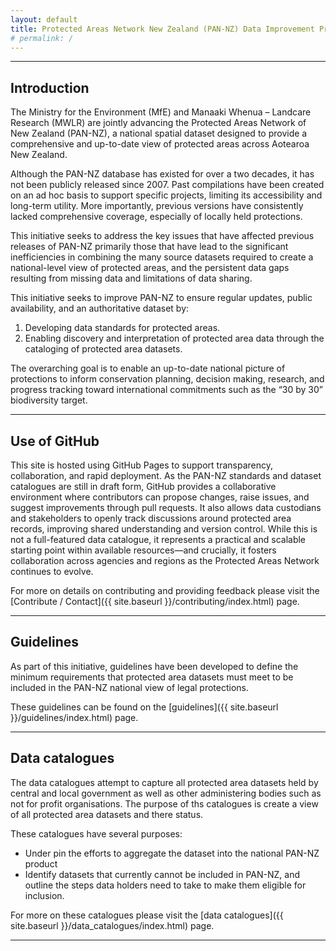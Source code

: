 ```yaml
---
layout: default
title: Protected Areas Network New Zealand (PAN-NZ) Data Improvement Project
# permalink: /
---
```


---

## Introduction 
The Ministry for the Environment (MfE) and Manaaki Whenua – Landcare Research (MWLR) are jointly 
advancing the Protected Areas Network of New Zealand (PAN-NZ), a national spatial dataset 
designed to provide a comprehensive and up-to-date view of 
protected areas across Aotearoa New Zealand.

Although the PAN-NZ database has existed for over a two decades, it has not been publicly released since 2007. Past 
compilations have been created on an ad hoc basis to support specific projects, limiting its accessibility and 
long-term utility. More importantly, previous versions have consistently lacked comprehensive coverage, especially of 
locally held protections.

This initiative seeks to address the key issues that have affected previous releases of PAN-NZ primarily those 
that have lead to the significant inefficiencies in combining the many source datasets required to create a national-level 
view of protected areas, and the persistent data gaps resulting from missing data and limitations of data sharing.


This initiative seeks to improve PAN-NZ to ensure regular updates, public availability, and an authoritative dataset by:
1. Developing data standards for protected areas.
2. Enabling discovery and interpretation of protected area data through the cataloging of protected area datasets.


The overarching goal is to enable an up-to-date national picture of protections to inform conservation 
planning, decision making, research, and progress tracking toward international 
commitments such as the “30 by 30” biodiversity target.

---


## Use of GitHub
This site is hosted using GitHub Pages to support transparency, collaboration, and rapid deployment. 
As the PAN-NZ standards and dataset catalogues are still in draft form, GitHub provides a collaborative 
environment where contributors can propose changes, raise issues, and suggest improvements through 
pull requests. It also allows data custodians and stakeholders to openly track discussions around protected 
area records, improving shared understanding and version control. While this is not a full-featured data catalogue, 
it represents a practical and scalable starting point within available resources—and crucially, it fosters 
collaboration across agencies and regions as the Protected Areas Network continues to evolve.

For more on details on contributing and providing feedback please visit 
the [Contribute / Contact]({{ site.baseurl }}/contributing/index.html) page. 

---

## Guidelines
As part of this initiative, guidelines have been developed to define the minimum requirements that
protected area datasets must meet to be included in the PAN-NZ national view of legal protections.

These guidelines can be found on the [guidelines]({{ site.baseurl }}/guidelines/index.html) page.

---


## Data catalogues
The data catalogues attempt to capture all protected area datasets held by central and local government as
well as other administering bodies such as not for profit organisations. The purpose of ths catalogues
is create a view of all protected area datasets and there status. 

These catalogues have several purposes:
* Under pin the efforts to aggregate the dataset into the national PAN-NZ product
* Identify datasets that currently cannot be included in PAN-NZ, and outline the steps 
  data holders need to take to make them eligible for inclusion.

For more on these catalogues please visit the
[data catalogues]({{ site.baseurl }}/data_catalogues/index.html) page.

---


<!-- 

## Document Purpose
The purpose of this document is two fold:

* To maintain a record of all known sources of Aotearoa New Zealand protected area datasets and their current state.

* To provide guidelines to data holders to support the inclusion of their data in the national 
Protected Areas Network of New Zealand (PAN-NZ).

The ultimate goal is to lift the quality, completeness, and accessibility of the PAN-NZ spatial 
dataset while supporting low-effort, frequent national data integration and publishing. -->
